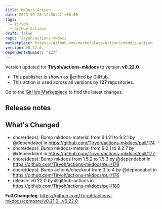 ```yaml
---
title: MkDocs Action
date: 2023-09-20 12:30:22 +00:00
tags:
  - Tiryoh
  - GitHub Actions
draft: false
repo: Tiryoh/actions-mkdocs
marketplace: https://github.com/marketplace/actions/mkdocs-action
version: v0.22.0
dependentsNumber: "127"
---
```



Version updated for **Tiryoh/actions-mkdocs** to version **v0.22.0**.
- This publisher is shown as erified by GitHub.
- This action is used across all versions by **127** repositories.

Go to the [GitHub Marketplace](https://github.com/marketplace/actions/mkdocs-action) to find the latest changes.

## Release notes

## What's Changed
* chore(deps): Bump mkdocs-material from 9.1.21 to 9.2.1 by @dependabot in https://github.com/Tiryoh/actions-mkdocs/pull/174
* chore(deps): Bump mkdocs-material from 9.2.1 to 9.2.7 by @dependabot in https://github.com/Tiryoh/actions-mkdocs/pull/177
* chore(deps): Bump mkdocs from 1.5.2 to 1.5.3 by @dependabot in https://github.com/Tiryoh/actions-mkdocs/pull/178
* chore(deps): Bump actions/checkout from 3 to 4 by @dependabot in https://github.com/Tiryoh/actions-mkdocs/pull/176
* release: v0.22.0 by @github-actions in https://github.com/Tiryoh/actions-mkdocs/pull/180


**Full Changelog**: https://github.com/Tiryoh/actions-mkdocs/compare/v0.21.0...v0.22.0

